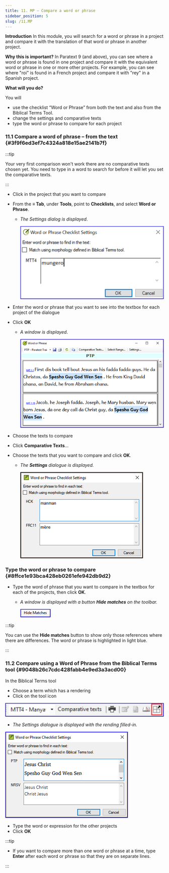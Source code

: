 ```yaml
---
title: 11. MP – Compare a word or phrase
sidebar_position: 5
slug: /11.MP
---
```




**Introduction**
In this module, you will search for a word or phrase in a project and compare it with the translation of that word or phrase in another project.


**Why this is important?**
In Paratext 9 (and above), you can see where a word or phrase is found in one project and compare it with the equivalent word or phrase in one or more other projects. For example, you can see where "roi" is found in a French project and compare it with "rey" in a Spanish project.


**What will you do?**  


You will

- use the checklist “Word or Phrase” from both the text and also from the Biblical Terms Tool.
- change the settings and comparative texts
- type the word or phrase to compare for each project

### 11.1 Compare a word of phrase – from the text {#3f9f6ed3ef7c4324a818e15ae2141b7f}


:::tip


Your very first comparison won't work there are no comparative texts chosen yet. You need to type in a word to search for before it will let you set the comparative texts.


:::

- Click in the project that you want to compare
- From the **≡ Tab**, under **Tools**, point to **Checklists**, and select **Word or Phrase**.
	- _The Settings dialog is displayed_.

		![](./487994477.png)

- Enter the word or phrase that you want to see into the textbox for each project of the dialogue
- Click **OK**
	- _A window is displayed_.

		![](./1813267123.png)

- Choose the texts to compare
- Click **Comparative Texts**…
- Choose the texts that you want to compare and click **OK**.
	- _The_ _**Settings**_ _dialogue is displayed._

		![](./1175332393.png)


### Type the word or phrase to compare {#8ffce1e93bca428eb0261efe942db9d2}

- Type the word of phrase that you want to compare in the textbox for each of the projects, then click **OK**.
	- _A window is displayed with a button_ _**Hide matches**_ _on the toolbar._

		![](./607750372.png)


:::tip


You can use the **Hide matches** button to show only those references where there are differences. The word or phrase is highlighted in light blue. 


:::


### 11.2 Compare using a Word of Phrase from the Biblical Terms tool {#9048b26c7cdc428fabb4e9ed3a3acd00}


In the Biblical Terms tool

- Choose a term which has a rendering
- Click on the tool icon

![](./1506702862.png)

- _The Settings dialogue is displayed with the rending filled-in._

![](./1267139395.png)

- Type the word or expression for the other projects
- Click **OK**

:::tip

- If you want to compare more than one word or phrase at a time, type **Enter** after each word or phrase so that they are on separate lines.

:::

